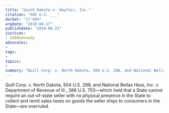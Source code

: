 ```yaml
---
title: "South Dakota v. Wayfair, Inc."
citation: "585 U.S. ___"
docket: "17-494"
argdate: "2018-04-17"
publishdate: "2018-06-21"
justices:
- 1988kennedy
advocates:
- 
tags:
- 
topics:
- 
summary: "Quill Corp. v. North Dakota, 504 U.S. 298, and National Bellas Hess, Inc. v. Department of Revenue of Ill., 386 U.S. 753—which held that a State cannot require an out-of-state seller with no physical presence in the State to collect and remit sales taxes on goods the seller ships to consumers in the State—are overruled."
---
```

Quill Corp. v. North Dakota, 504 U.S. 298, and National Bellas Hess, Inc. v. Department of Revenue of Ill., 386 U.S. 753—which held that a State cannot require an out-of-state seller with no physical presence in the State to collect and remit sales taxes on goods the seller ships to consumers in the State—are overruled.

